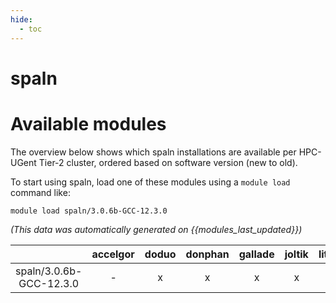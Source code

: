 ```yaml
---
hide:
  - toc
---
```


spaln
=====

# Available modules


The overview below shows which spaln installations are available per HPC-UGent Tier-2 cluster, ordered based on software version (new to old).

To start using spaln, load one of these modules using a `module load` command like:

```shell
module load spaln/3.0.6b-GCC-12.3.0
```

*(This data was automatically generated on {{modules_last_updated}})*  

| |accelgor|doduo|donphan|gallade|joltik|litleo|shinx|
| :---: | :---: | :---: | :---: | :---: | :---: | :---: | :---: |
|spaln/3.0.6b-GCC-12.3.0|-|x|x|x|x|x|x|
